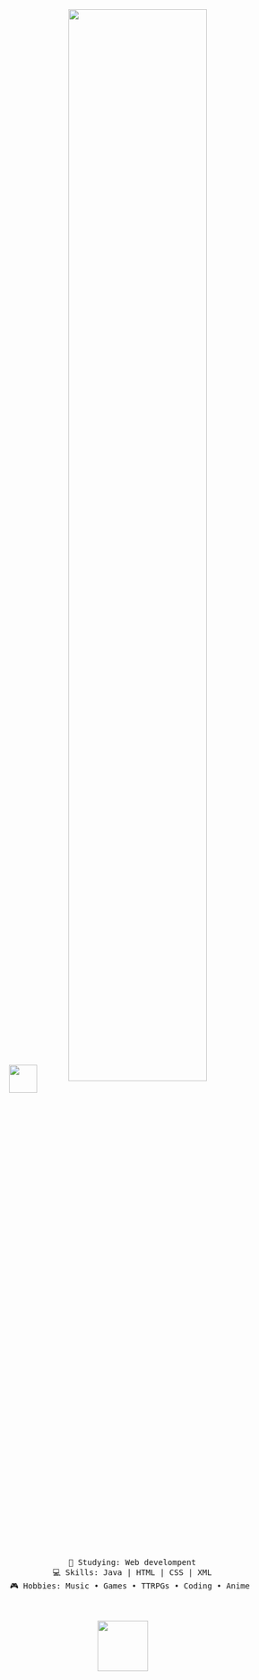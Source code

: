 
  <div align="center">
 <img src="https://user-images.githubusercontent.com/74038190/216649417-9acc58df-9186-4132-ad43-819a57babb67.gif" width="50" align="center">
<!--
    <img src="https://github.com/innng/innng/assets/26755058/5e0ce0fb-c544-4f8c-a307-5849165746d0" width="25%" align="right" />
    -->
<img src="https://readme-typing-svg.demolab.com?font=Inconsolata&weight=500&size=50&duration=4000&pause=300&color=A39CF9&center=true&vCenter=true&multiline=true&repeat=false&random=false&width=1300&height=140&lines=Hey+there!;I'm+Pau%2C+a+web+dev+student" width="70%" />
<br><br>
<pre>
    📖 Studying: Web develompent
    💻 Skills: Java | HTML | CSS | XML
    🎮 Hobbies: Music • Games • TTRPGs • Coding • Anime 
</pre>
<br><br>
<img src="https://user-images.githubusercontent.com/74038190/212284136-03988914-d899-44b4-b1d9-4eeccf656e44.gif" height="90" />
<br><br><br>
<!--    
[![](https://img.shields.io/badge/linkedin-0a66c2)](http://linkedin.com/in/ingridrosselis)
[![](https://img.shields.io/badge/mastodon-6364ff)](https://tech.lgbt/@innng)
[![](https://img.shields.io/badge/osu!-ff66ab)](https://osu.ppy.sh/users/4606212)
[![](https://img.shields.io/badge/enka.network-69899c)](https://enka.network/u/Inng/1A4HU1/10000069/1985924/)
-->
</div>
  
  
  
  <!--
**paugalpor/paugalpor** is a ✨ _special_ ✨ repository because its `README.md` (this file) appears on your GitHub profile.

Here are some ideas to get you started:

- 🔭 I’m currently working on ...
- 🌱 I’m currently learning ...
- 👯 I’m looking to collaborate on ...
- 🤔 I’m looking for help with ...
- 💬 Ask me about ...
- 📫 How to reach me: ...
- 😄 Pronouns: ...
- ⚡ Fun fact: ...
-->
